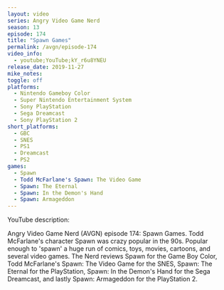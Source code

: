 ```yaml
---
layout: video
series: Angry Video Game Nerd
season: 13
episode: 174
title: "Spawn Games"
permalink: /avgn/episode-174
video_info:
  - youtube;YouTube;kY_r6u8YNEU
release_date: 2019-11-27
mike_notes:
toggle: off
platforms:
  - Nintendo Gameboy Color
  - Super Nintendo Entertainment System
  - Sony PlayStation
  - Sega Dreamcast
  - Sony PlayStation 2
short_platforms:
  - GBC
  - SNES
  - PS1
  - Dreamcast
  - PS2
games:
  - Spawn
  - Todd McFarlane's Spawn: The Video Game
  - Spawn: The Eternal
  - Spawn: In the Demon's Hand
  - Spawn: Armageddon
---
```


<p class="yt-description">YouTube description:</p>

Angry Video Game Nerd (AVGN) episode 174: Spawn Games. Todd McFarlane's character Spawn was crazy popular in the 90s. Popular enough to 'spawn' a huge run of comics, toys, movies, cartoons, and several video games. The Nerd reviews Spawn for the Game Boy Color, Todd McFarlane's Spawn: The Video Game for the SNES, Spawn: The Eternal for the PlayStation, Spawn: In the Demon's Hand for the Sega Dreamcast, and lastly Spawn: Armageddon for the PlayStation 2.